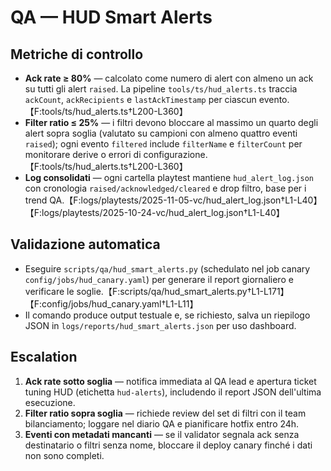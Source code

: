 # QA — HUD Smart Alerts

## Metriche di controllo
- **Ack rate ≥ 80%** — calcolato come numero di alert con almeno un ack su tutti gli alert `raised`. La pipeline `tools/ts/hud_alerts.ts` traccia `ackCount`, `ackRecipients` e `lastAckTimestamp` per ciascun evento.【F:tools/ts/hud_alerts.ts†L200-L360】
- **Filter ratio ≤ 25%** — i filtri devono bloccare al massimo un quarto degli alert sopra soglia (valutato su campioni con almeno quattro eventi `raised`); ogni evento `filtered` include `filterName` e `filterCount` per monitorare derive o errori di configurazione.【F:tools/ts/hud_alerts.ts†L200-L360】
- **Log consolidati** — ogni cartella playtest mantiene `hud_alert_log.json` con cronologia `raised/acknowledged/cleared` e drop filtro, base per i trend QA.【F:logs/playtests/2025-11-05-vc/hud_alert_log.json†L1-L40】【F:logs/playtests/2025-10-24-vc/hud_alert_log.json†L1-L40】

## Validazione automatica
- Eseguire `scripts/qa/hud_smart_alerts.py` (schedulato nel job canary `config/jobs/hud_canary.yaml`) per generare il report giornaliero e verificare le soglie.【F:scripts/qa/hud_smart_alerts.py†L1-L171】【F:config/jobs/hud_canary.yaml†L1-L11】
- Il comando produce output testuale e, se richiesto, salva un riepilogo JSON in `logs/reports/hud_smart_alerts.json` per uso dashboard.

## Escalation
1. **Ack rate sotto soglia** — notifica immediata al QA lead e apertura ticket tuning HUD (etichetta `hud-alerts`), includendo il report JSON dell'ultima esecuzione.
2. **Filter ratio sopra soglia** — richiede review del set di filtri con il team bilanciamento; loggare nel diario QA e pianificare hotfix entro 24h.
3. **Eventi con metadati mancanti** — se il validator segnala ack senza destinatario o filtri senza nome, bloccare il deploy canary finché i dati non sono completi.
